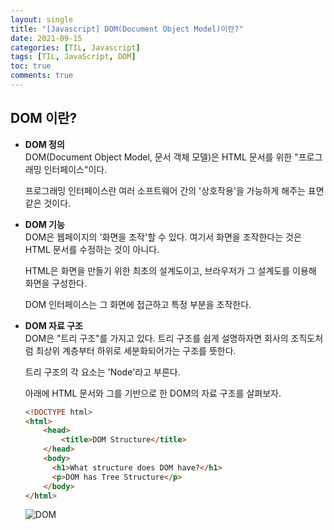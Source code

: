 ```yaml
---
layout: single
title: "[Javascript] DOM(Document Object Model)이란?"
date: 2021-09-15
categories: [TIL, Javascript]
tags: [TIL, JavaScript, DOM]
toc: true
comments: true
---
```



## DOM 이란?

- **DOM 정의**  
  DOM(Document Object Model, 문서 객체 모델)은 HTML 문서를 위한 "프로그래밍 인터페이스"이다.

  프로그래밍 인터페이스란 여러 소프트웨어 간의 '상호작용'을 가능하게 해주는 표면같은 것이다.

- **DOM 기능**  
  DOM은 웹페이지의 '화면을 조작'할 수 있다. 여기서 화면을 조작한다는 것은 HTML 문서를 수정하는 것이 아니다.

  HTML은 화면을 만들기 위한 최초의 설계도이고, 브라우저가 그 설계도를 이용해 화면을 구성한다.  

  DOM 인터페이스는 그 화면에 접근하고 특정 부분을 조작한다.

- **DOM 자료 구조**  
  DOM은 "트리 구조"를 가지고 있다. 트리 구조를 쉽게 설명하자면 회사의 조직도처럼 최상위 계층부터 하위로 세분화되어가는 구조를 뜻한다.

  트리 구조의 각 요소는 'Node'라고 부른다.

  아래에 HTML 문서와 그를 기반으로 한 DOM의 자료 구조를 살펴보자.
  
  ```html    
  <!DOCTYPE html>
  <html>
      <head>
          <title>DOM Structure</title>
      </head>
      <body>
        <h1>What structure does DOM have?</h1>
        <p>DOM has Tree Structure</p>
      </body>
  </html>
  ```
  ![DOM](https://user-images.githubusercontent.com/88199458/133468870-5a3542cb-24d8-4324-93a7-c5b81aa45918.png)
